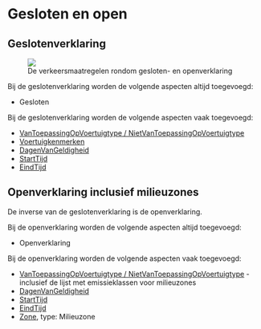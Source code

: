 # Gesloten en open



## Geslotenverklaring

<figure>
<img src="./hoofdstukken/media/geslotenverklaring.PNG">
<figcaption>De verkeersmaatregelen rondom gesloten- en openverklaring</caption>
</figure>


Bij de geslotenverklaring worden de volgende aspecten altijd toegevoegd:
* Gesloten

Bij de geslotenverklaring worden de volgende aspecten vaak toegevoegd:

* [VanToepassingOpVoertuigtype / NietVanToepassingOpVoertuigtype](#voertuigtypen) 
* [Voertuigkenmerken](#voertuigkenmerken)
* [DagenVanGeldigheid](#dag-en-uur)
* [StartTijd](#dag-en-uur)
* [EindTijd](#dag-en-uur)


## Openverklaring inclusief milieuzones
De inverse van de geslotenverklaring is de openverklaring. 


Bij de openverklaring worden de volgende aspecten altijd toegevoegd:
* Openverklaring

Bij de openverklaring worden de volgende aspecten vaak toegevoegd:

* [VanToepassingOpVoertuigtype / NietVanToepassingOpVoertuigtype](#voertuigtypen) - inclusief de lijst met emissieklassen voor milieuzones
* [DagenVanGeldigheid](#dag-en-uur)
* [StartTijd](#dag-en-uur)
* [EindTijd](#dag-en-uur)
* [Zone](#zone), type: Milieuzone


